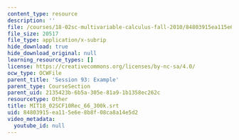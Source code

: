 ```yaml
---
content_type: resource
description: ''
file: /courses/18-02sc-multivariable-calculus-fall-2010/84803915ea115e6e8b8f08ca8a14e5d2_MIT18_02SCF10Rec_66_300k.vtt
file_size: 20517
file_type: application/x-subrip
hide_download: true
hide_download_original: null
learning_resource_types: []
license: https://creativecommons.org/licenses/by-nc-sa/4.0/
ocw_type: OCWFile
parent_title: 'Session 93: Example'
parent_type: CourseSection
parent_uid: 2135423b-6b5a-305e-81a9-1b1358ec262c
resourcetype: Other
title: MIT18_02SCF10Rec_66_300k.srt
uid: 84803915-ea11-5e6e-8b8f-08ca8a14e5d2
video_metadata:
  youtube_id: null
---
```

